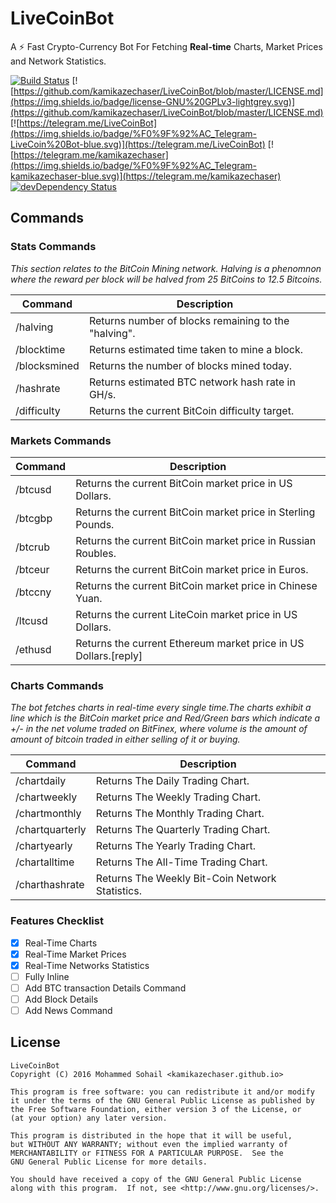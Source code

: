 # LiveCoinBot
A :zap: Fast Crypto-Currency Bot For Fetching **Real-time** Charts, Market Prices and Network Statistics.

[![Build Status](https://travis-ci.org/kamikazechaser/LiveCoinBot.svg?branch=master)](https://travis-ci.org/kamikazechaser/LiveCoinBot)
[![https://github.com/kamikazechaser/LiveCoinBot/blob/master/LICENSE.md](https://img.shields.io/badge/license-GNU%20GPLv3-lightgrey.svg)](https://github.com/kamikazechaser/LiveCoinBot/blob/master/LICENSE.md)
[![https://telegram.me/LiveCoinBot](https://img.shields.io/badge/%F0%9F%92%AC_Telegram-LiveCoin%20Bot-blue.svg)](https://telegram.me/LiveCoinBot)
[![https://telegram.me/kamikazechaser](https://img.shields.io/badge/%F0%9F%92%AC_Telegram-kamikazechaser-blue.svg)](https://telegram.me/kamikazechaser)
[![devDependency Status](https://david-dm.org/kamikazechaser/LiveCoinBot.svg)](https://david-dm.org/kamikazechaser/LiveCoinBot.svg#info=devDependencies)


## Commands

### Stats Commands

*This section relates to the BitCoin Mining network. Halving is a phenomnon where the reward per block will be halved from 25 BitCoins to 12.5 Bitcoins.*

Command | Description
--- | ---
/halving | Returns number of blocks remaining to the "halving".
/blocktime | Returns estimated time taken to mine a block.
/blocksmined | Returns the number of blocks mined today.
/hashrate | Returns estimated BTC network hash rate in GH/s.
/difficulty | Returns the current BitCoin difficulty target.

### Markets Commands

Command | Description
--- | ---
/btcusd | Returns the current BitCoin market price in US Dollars.
/btcgbp | Returns the current BitCoin market price in Sterling Pounds.
/btcrub | Returns the current BitCoin market price in Russian Roubles.
/btceur | Returns the current BitCoin market price in Euros.
/btccny | Returns the current BitCoin market price in Chinese Yuan.
/ltcusd | Returns the current LiteCoin market price in US Dollars.
/ethusd | Returns the current Ethereum market price in US Dollars.[reply] | set up a reply to an hashtag

### Charts Commands

*The bot fetches charts in real-time every single time.The charts exhibit a line which is the BitCoin market price and Red/Green bars which indicate a +/- in the net volume traded on BitFinex, where volume is the amount of amount of bitcoin traded in either selling of it or buying.*

Command | Description
--- | ---
/chartdaily | Returns The Daily Trading Chart.
/chartweekly | Returns The Weekly Trading Chart.
/chartmonthly | Returns The Monthly Trading Chart.
/chartquarterly | Returns The Quarterly Trading Chart.
/chartyearly | Returns The Yearly Trading Chart.
/chartalltime | Returns The All-Time Trading Chart.
/charthashrate | Returns The Weekly Bit-Coin Network Statistics.


### Features Checklist

- [x] Real-Time Charts
- [x] Real-Time Market Prices
- [x] Real-Time Networks Statistics
- [ ] Fully Inline
- [ ] Add BTC transaction Details Command
- [ ] Add Block Details
- [ ] Add News Command

## License
 
    LiveCoinBot
    Copyright (C) 2016 Mohammed Sohail <kamikazechaser.github.io>

    This program is free software: you can redistribute it and/or modify
    it under the terms of the GNU General Public License as published by
    the Free Software Foundation, either version 3 of the License, or
    (at your option) any later version.

    This program is distributed in the hope that it will be useful,
    but WITHOUT ANY WARRANTY; without even the implied warranty of
    MERCHANTABILITY or FITNESS FOR A PARTICULAR PURPOSE.  See the
    GNU General Public License for more details.

    You should have received a copy of the GNU General Public License
    along with this program.  If not, see <http://www.gnu.org/licenses/>.
